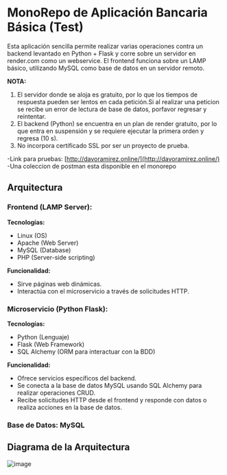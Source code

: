 # MonoRepo de Aplicación Bancaria Básica (Test)

Esta aplicación sencilla permite realizar varias operaciones contra un backend levantado en Python + Flask y corre sobre un servidor en render.com como un webservice. El frontend funciona sobre un LAMP básico, utilizando MySQL como base de datos en un servidor remoto.

**NOTA:**
1. El servidor donde se aloja es gratuito, por lo que los tiempos de respuesta pueden ser lentos en cada petición.Si al realizar una peticion se recibe un error de lectura de base de datos, porfavor regresar y reintentar.
2. El backend (Python) se encuentra en un plan de render gratuito, por lo que entra en suspensión y se requiere ejecutar la primera orden y regresa (10 s).
3. No incorpora certificado SSL por ser un proyecto de prueba.

-Link para pruebas: [http://davoramirez.online/](http://davoramirez.online/)
-Una coleccion de postman esta disponible en el monorepo

## Arquitectura

### Frontend (LAMP Server):

**Tecnologías:**
- Linux (OS)
- Apache (Web Server)
- MySQL (Database)
- PHP (Server-side scripting)

**Funcionalidad:**
- Sirve páginas web dinámicas.
- Interactúa con el microservicio a través de solicitudes HTTP.

### Microservicio (Python Flask):

**Tecnologías:**
- Python (Lenguaje)
- Flask (Web Framework)
- SQL Alchemy (ORM para interactuar con la BDD)

**Funcionalidad:**
- Ofrece servicios específicos del backend.
- Se conecta a la base de datos MySQL usando SQL Alchemy para realizar operaciones CRUD.
- Recibe solicitudes HTTP desde el frontend y responde con datos o realiza acciones en la base de datos.

### Base de Datos: MySQL

## Diagrama de la Arquitectura
![image](https://github.com/davoweb3/ejerciciobk/assets/105182325/2d2a2836-aa78-402a-9cac-878f458a6280)

